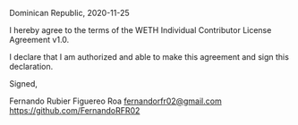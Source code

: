 Dominican Republic, 2020-11-25

I hereby agree to the terms of the WETH Individual Contributor License
Agreement v1.0.

I declare that I am authorized and able to make this agreement and sign this
declaration.

Signed,

Fernando Rubier Figuereo Roa fernandorfr02@gmail.com https://github.com/FernandoRFR02
